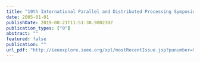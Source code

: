```yaml
---
title: "19th International Parallel and Distributed Processing Symposium (IPDPS 2005), CD-ROM / Abstracts Proceedings, 4-8 April 2005, Denver, CO, USA"
date: 2005-01-01
publishDate: 2019-08-21T11:51:30.980230Z
publication_types: ["0"]
abstract: ""
featured: false
publication: ""
url_pdf: "http://ieeexplore.ieee.org/xpl/mostRecentIssue.jsp?punumber=9722"
---
```


